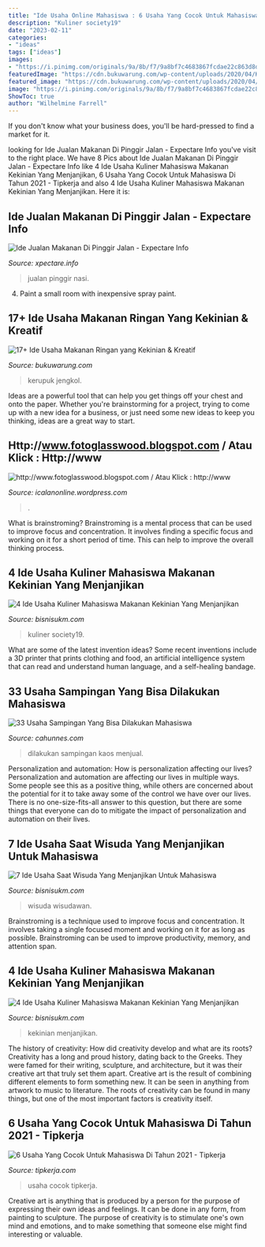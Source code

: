 ```yaml
---
title: "Ide Usaha Online Mahasiswa : 6 Usaha Yang Cocok Untuk Mahasiswa Di Tahun 2021"
description: "Kuliner society19"
date: "2023-02-11"
categories:
- "ideas"
tags: ["ideas"]
images:
- "https://i.pinimg.com/originals/9a/8b/f7/9a8bf7c4683867fcdae22c863d8dc5e0.jpg"
featuredImage: "https://cdn.bukuwarung.com/wp-content/uploads/2020/04/Kerupuk-Jengkol.png"
featured_image: "https://cdn.bukuwarung.com/wp-content/uploads/2020/04/Kerupuk-Jengkol.png"
image: "https://i.pinimg.com/originals/9a/8b/f7/9a8bf7c4683867fcdae22c863d8dc5e0.jpg"
ShowToc: true
author: "Wilhelmine Farrell"
---
```



If you don't know what your business does, you'll be hard-pressed to find a market for it.

	

		
looking for Ide Jualan Makanan Di Pinggir Jalan - Expectare Info you've visit to the right place. We have 8 Pics about Ide Jualan Makanan Di Pinggir Jalan - Expectare Info like 4 Ide Usaha Kuliner Mahasiswa Makanan Kekinian Yang Menjanjikan, 6 Usaha Yang Cocok Untuk Mahasiswa Di Tahun 2021 - Tipkerja and also 4 Ide Usaha Kuliner Mahasiswa Makanan Kekinian Yang Menjanjikan. Here it is:
		
    
## Ide Jualan Makanan Di Pinggir Jalan - Expectare Info

<img loading=lazy src="https://i.pinimg.com/originals/9a/8b/f7/9a8bf7c4683867fcdae22c863d8dc5e0.jpg" onerror="this.onerror=null;this.src='https://tse2.mm.bing.net/th?id=OIP.MkuGBPTfasLkc9kW7H6hRgHaJ4&amp;pid=15.1';" alt="Ide Jualan Makanan Di Pinggir Jalan - Expectare Info">

_Source: xpectare.info_

>jualan pinggir nasi. 

	

4. Paint a small room with inexpensive spray paint.

    
## 17+ Ide Usaha Makanan Ringan Yang Kekinian &amp; Kreatif

<img loading=lazy src="https://cdn.bukuwarung.com/wp-content/uploads/2020/04/Kerupuk-Jengkol.png" onerror="this.onerror=null;this.src='https://tse2.mm.bing.net/th?id=OIP.Y4QMn5Jq-8nxpkOULJEkVwHaEL&amp;pid=15.1';" alt="17+ Ide Usaha Makanan Ringan yang Kekinian &amp; Kreatif">

_Source: bukuwarung.com_

>kerupuk jengkol. 

	

Ideas are a powerful tool that can help you get things off your chest and onto the paper. Whether you're brainstorming for a project, trying to come up with a new idea for a business, or just need some new ideas to keep you thinking, ideas are a great way to start.

    
## Http://www.fotoglasswood.blogspot.com / Atau Klick : Http://www

<img loading=lazy src="https://icalanonline.files.wordpress.com/2015/04/26-jan-1.jpg?w=656" onerror="this.onerror=null;this.src='https://tse1.mm.bing.net/th?id=OIP.pJ4MN1hEbchkE-x9Mjh2pwHaHT&amp;pid=15.1';" alt="http://www.fotoglasswood.blogspot.com / Atau Klick : http://www">

_Source: icalanonline.wordpress.com_

>. 

	

What is brainstroming?
Brainstroming is a mental process that can be used to improve focus and concentration. It involves finding a specific focus and working on it for a short period of time. This can help to improve the overall thinking process.

    
## 4 Ide Usaha Kuliner Mahasiswa Makanan Kekinian Yang Menjanjikan

<img loading=lazy src="https://bisnisukm.com/uploads/2020/06/bento-box.png" onerror="this.onerror=null;this.src='https://tse2.mm.bing.net/th?id=OIP.cmxYZOIL8-dWeyn3ChpdqwHaE7&amp;pid=15.1';" alt="4 Ide Usaha Kuliner Mahasiswa Makanan Kekinian Yang Menjanjikan">

_Source: bisnisukm.com_

>kuliner society19. 

	

What are some of the latest invention ideas?
Some recent inventions include a 3D printer that prints clothing and food, an artificial intelligence system that can read and understand human language, and a self-healing bandage.

    
## 33 Usaha Sampingan Yang Bisa Dilakukan Mahasiswa

<img loading=lazy src="https://buchorynews.files.wordpress.com/2018/03/usaha-sampiangan-mahasiswa-kaos.jpg" onerror="this.onerror=null;this.src='https://tse4.mm.bing.net/th?id=OIP.1Ue6Ey1oc8z23JHR8lfksQHaD9&amp;pid=15.1';" alt="33 Usaha Sampingan Yang Bisa Dilakukan Mahasiswa">

_Source: cahunnes.com_

>dilakukan sampingan kaos menjual. 

	

Personalization and automation: How is personalization affecting our lives?
Personalization and automation are affecting our lives in multiple ways. Some people see this as a positive thing, while others are concerned about the potential for it to take away some of the control we have over our lives. There is no one-size-fits-all answer to this question, but there are some things that everyone can do to mitigate the impact of personalization and automation on their lives.

    
## 7 Ide Usaha Saat Wisuda Yang Menjanjikan Untuk Mahasiswa

<img loading=lazy src="https://bisnisukm.com/uploads/2020/06/plakat-wisuda.png" onerror="this.onerror=null;this.src='https://tse1.mm.bing.net/th?id=OIP.rbRVx4k7Lv8HT9yBlM15jgHaE7&amp;pid=15.1';" alt="7 Ide Usaha Saat Wisuda Yang Menjanjikan Untuk Mahasiswa">

_Source: bisnisukm.com_

>wisuda wisudawan. 

	

Brainstroming is a technique used to improve focus and concentration. It involves taking a single focused moment and working on it for as long as possible. Brainstroming can be used to improve productivity, memory, and attention span.

    
## 4 Ide Usaha Kuliner Mahasiswa Makanan Kekinian Yang Menjanjikan

<img loading=lazy src="https://bisnisukm.com/uploads/2020/06/usaha-kuliner-mahasiswa-kekinian-yang-menjanjikan.png" onerror="this.onerror=null;this.src='https://tse3.mm.bing.net/th?id=OIP.YuSE7UJQP0G1xED-09ZMiQHaE7&amp;pid=15.1';" alt="4 Ide Usaha Kuliner Mahasiswa Makanan Kekinian Yang Menjanjikan">

_Source: bisnisukm.com_

>kekinian menjanjikan. 

	

The history of creativity: How did creativity develop and what are its roots?
Creativity has a long and proud history, dating back to the Greeks. They were famed for their writing, sculpture, and architecture, but it was their creative art that truly set them apart. Creative art is the result of combining different elements to form something new. It can be seen in anything from artwork to music to literature. The roots of creativity can be found in many things, but one of the most important factors is creativity itself.

    
## 6 Usaha Yang Cocok Untuk Mahasiswa Di Tahun 2021 - Tipkerja

<img loading=lazy src="https://i0.wp.com/tipkerja.com/wp-content/uploads/2020/05/Image-007.png" onerror="this.onerror=null;this.src='https://tse4.mm.bing.net/th?id=OIP.FjGHyOz4LJjwf8V26MzG6gAAAA&amp;pid=15.1';" alt="6 Usaha Yang Cocok Untuk Mahasiswa Di Tahun 2021 - Tipkerja">

_Source: tipkerja.com_

>usaha cocok tipkerja. 

	

Creative art is anything that is produced by a person for the purpose of expressing their own ideas and feelings. It can be done in any form, from painting to sculpture. The purpose of creativity is to stimulate one's own mind and emotions, and to make something that someone else might find interesting or valuable.

